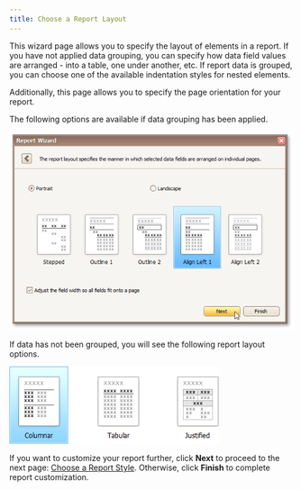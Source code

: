 ```yaml
---
title: Choose a Report Layout
---
```

This wizard page allows you to specify the layout of elements in a report. If you have not applied data grouping, you can specify how data field values are arranged - into a table, one under another, etc. If report data is grouped, you can choose one of the available indentation styles for nested elements.

Additionally, this page allows you to specify the page orientation for your report.

The following options are available if data grouping has been applied.

![RD_ReportWizard_Standard_7](../../../../../images/Img8325.png)

If data has not been grouped, you will see the following report layout options.

![Reports-WizardLayoutNoGrouping](../../../../../images/Img9143.png)

If you want to customize your report further, click **Next** to proceed to the next page: [Choose a Report Style](../../../../../../interface-elements-for-desktop/articles/report-designer/report-designer-for-winforms/report-wizard/data-bound-report/choose-a-report-style.md). Otherwise, click **Finish** to complete report customization.